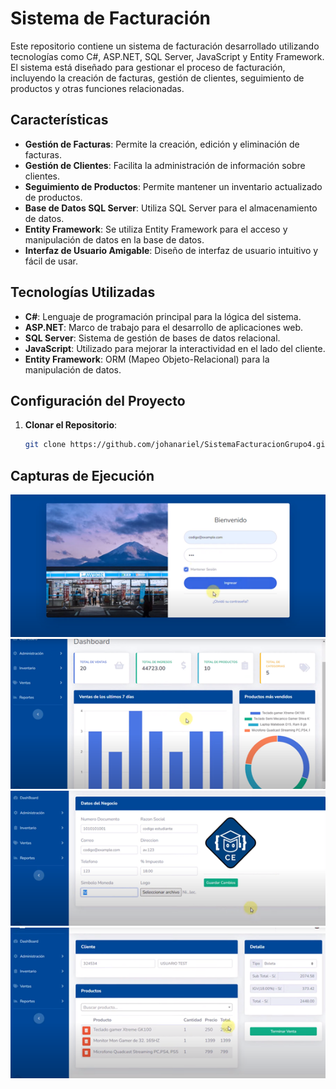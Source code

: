 # Sistema de Facturación

Este repositorio contiene un sistema de facturación desarrollado utilizando tecnologías como C#, ASP.NET, SQL Server, JavaScript y Entity Framework. El sistema está diseñado para gestionar el proceso de facturación, incluyendo la creación de facturas, gestión de clientes, seguimiento de productos y otras funciones relacionadas.

## Características

- **Gestión de Facturas**: Permite la creación, edición y eliminación de facturas.
- **Gestión de Clientes**: Facilita la administración de información sobre clientes.
- **Seguimiento de Productos**: Permite mantener un inventario actualizado de productos.
- **Base de Datos SQL Server**: Utiliza SQL Server para el almacenamiento de datos.
- **Entity Framework**: Se utiliza Entity Framework para el acceso y manipulación de datos en la base de datos.
- **Interfaz de Usuario Amigable**: Diseño de interfaz de usuario intuitivo y fácil de usar.

## Tecnologías Utilizadas

- **C#**: Lenguaje de programación principal para la lógica del sistema.
- **ASP.NET**: Marco de trabajo para el desarrollo de aplicaciones web.
- **SQL Server**: Sistema de gestión de bases de datos relacional.
- **JavaScript**: Utilizado para mejorar la interactividad en el lado del cliente.
- **Entity Framework**: ORM (Mapeo Objeto-Relacional) para la manipulación de datos.

## Configuración del Proyecto

1. **Clonar el Repositorio**:

   ```bash
   git clone https://github.com/johanariel/SistemaFacturacionGrupo4.git
   ```
## Capturas de Ejecución
![Descripción de la imagen](login.png)
![Descripción de la imagen](dashboard.png)
![Descripción de la imagen](negocio.png)
![Descripción de la imagen](ventas.png)

